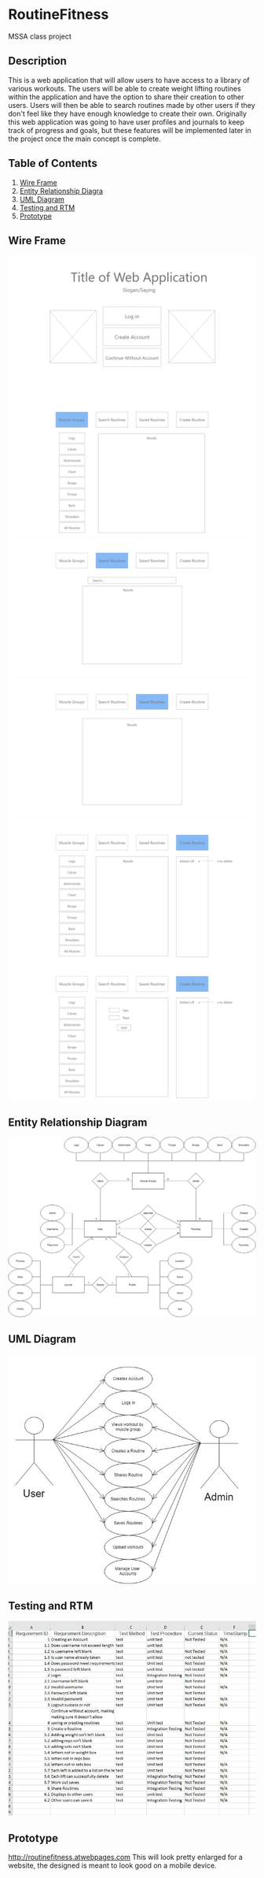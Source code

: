 # RoutineFitness
MSSA class project

## Description
This is a web application that will allow users to have access to a library of various workouts. The users will be able to create weight lifting routines within the application and have the option to share their creation to other users. Users will then be able to search routines made by other users if they don't feel like they have enough knowledge to create their own. Originally this web application was going to have user profiles and journals to keep track of progress and goals, but these features will be implemented later in the project once the main concept is complete.

## Table of Contents
1. [Wire Frame](#Wire-Frame)
2. [Entity Relationship Diagra](#Entity-Relationship-Diagram)
3. [UML Diagram](#UML-Diagram)
4. [Testing and RTM](#Testing-and-RTM)
5. [Prototype](#Prototype)

## Wire Frame
![alt text](/ProjectFiles/WireFrame/FrontPage.jpg)
![alt text](/ProjectFiles/WireFrame/MuscleGroupsPage.jpg)
![alt text](/ProjectFiles/WireFrame/SearchRoutinePage.jpg)
![alt text](/ProjectFiles/WireFrame/SavedRoutinePage.jpg)
![alt text](/ProjectFiles/WireFrame/CreateRoutine.jpg)
![alt text](/ProjectFiles/WireFrame/CreateRoutineRepsSets.jpg)

## Entity Relationship Diagram
![alt text](/ProjectFiles/ERD2.jpg)

## UML Diagram
![alt text](/ProjectFiles/UML.jpg)

## Testing and RTM
![alt text](/ProjectFiles/TestsRTM.JPG)


## Prototype
http://routinefitness.atwebpages.com
This will look pretty enlarged for a website, the designed is meant to look good on a mobile device.
